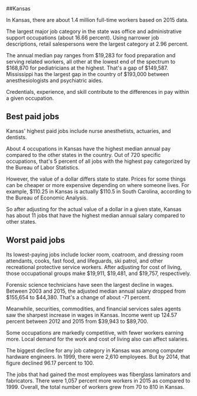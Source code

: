 

##Kansas

In Kansas, there are about 1.4 million full-time workers based on 2015 data.

The largest major job category in the state was <span class='occ_title_em'>office and administrative support occupations</span> (about 16.66 percent). Using narrower job descriptions, <span class='occ_title_em'>retail salespersons</span> were the largest category at 2.96 percent.
               
The annual median pay ranges from $19,283 for <span class='occ_title_em'>food preparation and serving related workers, all other</span> at the lowest end of the spectrum to  $168,870 for <span class='occ_title_em'>pediatricians</span> at the highest. That's a gap of $149,587. Mississippi has the largest gap in the country of $193,000 between <span class='occ_title_em'>anesthesiologists and psychiatric aides</span>.
          
Credentials, experience, and skill contribute to the differences in pay within a given occupation.

## Best paid jobs
Kansas' highest paid jobs include <span class='occ_title_em'>nurse anesthetists, actuaries</span>, and <span class='occ_title_em'>dentists</span>.
               
About 4 occupations in Kansas have the highest median annual pay compared to the other states in the country. Out of 720 specific occupations, that's 5 percent of all jobs with the highest pay categorized by the Bureau of Labor Statistics.
               
However, the value of a dollar differs state to state. Prices for some things can be cheaper or more expensive depending on where someone lives. For example, $110.25 in Kansas is actually $110.5 in South Carolina, according to the Bureau of Economic Analysis.
               
So after adjusting for the actual value of a dollar in a given state, Kansas has about 11 jobs that have the highest median annual salary compared to other states.
               
## Worst paid jobs

Its lowest-paying jobs include <span class='occ_title_em'>locker room, coatroom, and dressing room attendants</span>, <span class='occ_title_em'>cooks, fast food</span>, and <span class='occ_title_em'>lifeguards, ski patrol, and other recreational protective service workers</span>. After adjusting for cost of living, those occupational groups make $19,911,  $19,481, and  $19,757, respectively.
               
<span class='occ_title_em'>Forensic science technicians</span> have seen the largest decline in wages. Between 2003 and 2015, the adjusted median annual salary dropped from $155,654 to $44,380. That's a change of about -71 percent.
               
Meanwhile, <span class='occ_title_em'>securities, commodities, and financial services sales agents</span> saw the sharpest increase in wages in Kansas. Income went up 124.57 percent between 2012 and 2015 from $39,943 to $89,700.

Some occupations are markedly competitive, with fewer workers earning more. Local demand for the work and cost of living also can affect salaries.

            
The biggest decline for any job category in Kansas was among <span class='occ_title_em'>computer hardware engineers</span>. In 1999, there were 2,610 employees. But by 2014, that figure declined 96.17 percent to 100. 
               
The jobs that had gained the most employees was fiberglass laminators and fabricators. There were 1,057 percent more workers in 2015 as compared to 1999. Overall, the total number of workers grew from 70 to 810 in Kansas.
